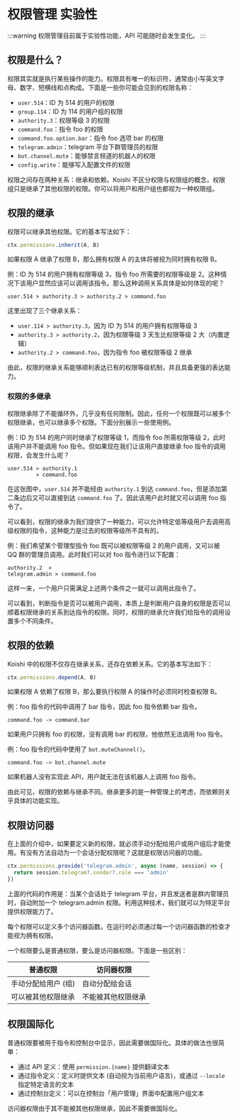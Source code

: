 # 权限管理 <badge type="warning">实验性</badge>

:::warning
权限管理目前属于实验性功能，API 可能随时会发生变化。
:::

## 权限是什么？

权限其实就是执行某些操作的能力。权限具有唯一的标识符，通常由小写英文字母、数字、短横线和点构成。下面是一些你可能会见到的权限名称：

- `user.514`：ID 为 514 的用户的权限
- `group.114`：ID 为 114 的用户组的权限
- `authority.3`：权限等级 3 的权限
- `command.foo`：指令 foo 的权限
- `command.foo.option.bar`：指令 foo 选项 bar 的权限
- `telegram.admin`：telegram 平台下群管理员的权限
- `bot.channel.mute`：能够禁言频道的机器人的权限
- `config.write`：能够写入配置文件的权限

权限之间存在两种关系：继承和依赖。Koishi 不区分权限与权限组的概念，权限组只是继承了其他权限的权限。你可以将用户和用户组也都视为一种权限组。

## 权限的继承

权限可以继承其他权限。它的基本写法如下：

```ts
ctx.permissions.inherit(A, B)
```

如果权限 A 继承了权限 B，那么拥有权限 A 的主体将被视为同时拥有权限 B。

例：ID 为 514 的用户拥有权限等级 3，指令 foo 所需要的权限等级是 2。这种情况下该用户显然应该可以调用该指令。那么这种调用关系具体是如何体现的呢？

```text
user.514 > authority.3 > authority.2 > command.foo
```

这里出现了三个继承关系：

- `user.114 > authority.3`，因为 ID 为 514 的用户拥有权限等级 3
- `authority.3 > authority.2`，因为权限等级 3 天生比权限等级 2 大（内置逻辑）
- `authority.2 > command.foo`，因为指令 foo 被权限等级 2 继承

由此，权限的继承关系能够顺利表达已有的权限等级机制，并且具备更强的表达能力。

### 权限的多继承

权限继承除了不能循环外，几乎没有任何限制。因此，任何一个权限既可以被多个权限继承，也可以继承多个权限。下面分别展示一些使用例。

例：ID 为 514 的用户同时继承了权限等级 1，而指令 foo 所需权限等级 2，此时该用户并不能调用 foo 指令。但如果现在我们让该用户直接继承 foo 指令的调用权限，会发生什么呢？

```text
user.514 > authority.1
         > command.foo
```

在这张图中，`user.514` 并不能经由 `authority.1` 到达 `command.foo`，但是添加第二条边后又可以直接到达 `command.foo` 了。因此该用户此时就又可以调用 foo 指令了。

可以看到，权限的继承为我们提供了一种能力，可以允许特定低等级用户去调用高级权限的指令，这种能力是过去的权限等级所不具有的。

例：我们希望某个管理型指令 foo 既可以被权限等级 2 的用户调用，又可以被 QQ 群的管理员调用。此时我们可以对 foo 指令进行以下配置：

```text
authority.2  >
telegram.admin > command.foo
```

这样一来，一个用户只需满足上述两个条件之一就可以调用此指令了。

可以看到，判断指令是否可以被用户调用，本质上是判断用户自身的权限是否可以顺着权限继承的关系到达指令的权限。同时，权限的继承允许我们给指令的调用设置多个不同条件。

## 权限的依赖

Koishi 中的权限不仅存在继承关系，还存在依赖关系。它的基本写法如下：

```ts
ctx.permissions.depend(A, B)
```

如果权限 A 依赖了权限 B，那么要执行权限 A 的操作时必须同时检查权限 B。

例：foo 指令的代码中调用了 bar 指令，因此 foo 指令依赖 bar 指令。

```text
command.foo -> command.bar
```

如果用户只拥有 foo 的权限，没有调用 bar 的权限，他依然无法调用 foo 指令。

例：foo 指令的代码中使用了 `bot.muteChannel()`。

```text
command.foo -> bot.channel.mute
```

如果机器人没有实现此 API，用户就无法在该机器人上调用 foo 指令。

由此可见，权限的依赖与继承不同。继承更多的是一种管理上的考虑，而依赖则关乎具体的功能实现。

## 权限访问器

在上面的介绍中，如果要定义新的权限，就必须手动分配给用户或用户组后才能使用。有没有方法自动为一个会话分配权限呢？这就是权限访问器的功能。

```ts
ctx.permissions.provide('telegram.admin', async (name, session) => {
  return session.telegram?.sender?.role === 'admin'
})
```

上面的代码的作用是：当某个会话处于 telegram 平台，并且发送者是群内管理员时，自动附加一个 telegram.admin 权限。利用这种技术，我们就可以为特定平台提供权限能力了。

每个权限可以定义多个访问器函数。在运行时必须通过每一个访问器函数的检查才能视为拥有权限。

一个权限要么是普通权限，要么是访问器权限。下面是一些区别：

| 普通权限        | 访问器权限     |
| ----------- | --------- |
| 手动分配给用户 (组) | 自动分配给会话   |
| 可以被其他权限继承   | 不能被其他权限继承 |

## 权限国际化

普通权限要被用于指令和控制台中显示，因此需要做国际化。具体的做法也很简单：

- 通过 API 定义：使用 `permission.{name}` 提供翻译文本
- 通过指令定义：定义时提供文本 (自动视为当前用户语言)，或通过 `--locale` 指定特定语言的文本
- 通过控制台定义：可以在控制台「用户管理」界面中配置用户组文本

访问器权限由于其不能被其他权限继承，因此不需要做国际化。
